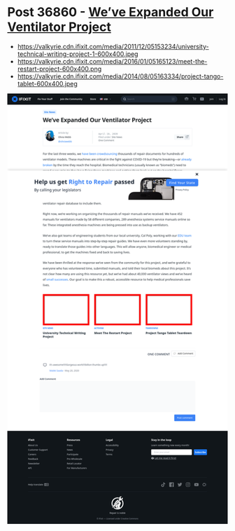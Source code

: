 # Post 36860 - [We&#8217;ve Expanded Our Ventilator Project](https://www.ifixit.com/News/36860/weve-expanded-our-ventilator-project)

- https://valkyrie.cdn.ifixit.com/media/2011/12/05153234/university-technical-writing-project-1-600x400.jpeg
- https://valkyrie.cdn.ifixit.com/media/2016/01/05165123/meet-the-restart-project-600x400.png
- https://valkyrie.cdn.ifixit.com/media/2014/08/05163334/project-tango-tablet-600x400.jpeg

![screencap](screenshots/38713dea-a9af-49db-bb01-ed47e6ac07a8.png)
